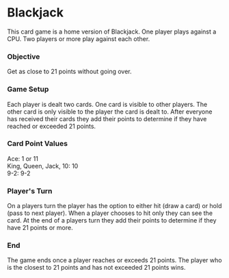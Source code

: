 # Blackjack
This card game is a home version of Blackjack. One player plays against a CPU. Two players or more play against each other.
### Objective
Get as close to 21 points without going over.
### Game Setup
Each player is dealt two cards. One card is visible to other players. The other card is only visible to the player the card is dealt to. After everyone has received their cards they add their points to determine if they have reached or exceeded 21 points.
### Card Point Values
Ace: 1 or 11<br>
King, Queen, Jack, 10: 10<br>
9-2: 9-2
### Player's Turn
On a players turn the player has the option to either hit (draw a card) or hold (pass to next player). When a player chooses to hit only they can see the card. At the end of a players turn they add their points to determine if they have 21 points or more.
### End
The game ends once a player reaches or exceeds 21 points. The player who is the closest to 21 points and has not exceeded 21 points wins.
